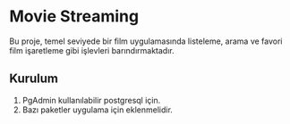 # Movie Streaming

Bu proje, temel seviyede bir film uygulamasında listeleme, arama ve favori film işaretleme gibi işlevleri barındırmaktadır.

## Kurulum

1. PgAdmin kullanılabilir postgresql için.
2. Bazı paketler uygulama için eklenmelidir.
